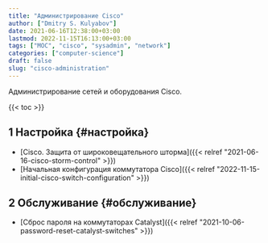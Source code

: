 ```yaml
---
title: "Администрирование Cisco"
author: ["Dmitry S. Kulyabov"]
date: 2021-06-16T12:38:00+03:00
lastmod: 2022-11-15T16:13:00+03:00
tags: ["MOC", "cisco", "sysadmin", "network"]
categories: ["computer-science"]
draft: false
slug: "cisco-administration"
---
```


Администрирование сетей и оборудования Cisco.

<!--more-->

{{< toc >}}


## <span class="section-num">1</span> Настройка {#настройка}

-   [Cisco. Защита от широковещательного шторма]({{< relref "2021-06-16-cisco-storm-control" >}})
-   [Начальная конфигурация коммутатора Cisco]({{< relref "2022-11-15-initial-cisco-switch-configuration" >}})


## <span class="section-num">2</span> Обслуживание {#обслуживание}

-   [Сброс пароля на коммутаторах Catalyst]({{< relref "2021-10-06-password-reset-catalyst-switches" >}})
